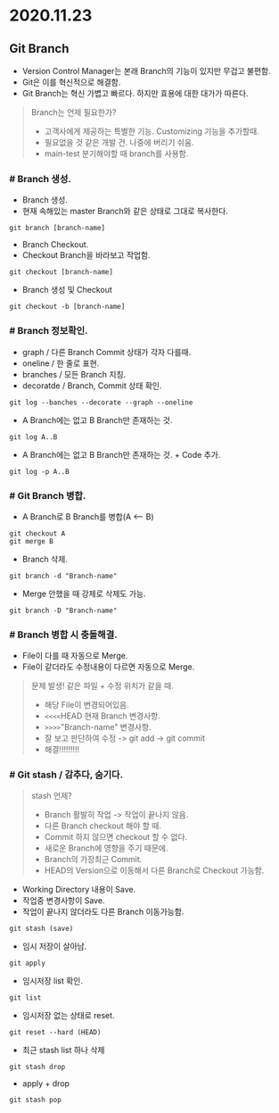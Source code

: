 # 2020.11.23

## Git Branch
- Version Control Manager는 본래 Branch의 기능이 있지만 무겁고 불편함.
- Git은 이를 혁신적으로 해결함.
- Git Branch는 혁신 가볍고 빠르다. 하지만 효용에 대한 대가가 따른다.
> Branch는 언제 필요한가?
> - 고객사에게 제공하는 특별한 기능. Customizing 기능을 추가할때.
> - 필요없을 것 같은 개발 건. 나중에 버리기 쉬움.
> - main-test 분기해야할 때 branch를 사용함.

### # Branch 생성.
- Branch 생성.
- 현재 속해있는 master Branch와 같은 상태로 그대로 복사한다.
```
git branch [branch-name]
```

- Branch Checkout.
- Checkout Branch을 바라보고 작업함.
```
git checkout [branch-name]
```

- Branch 생성 및 Checkout
```
git checkout -b [branch-name]
```

### # Branch 정보확인.             
- graph / 다른 Branch Commit 상태가 각자 다를때.
- oneline / 한 줄로 표현.
- branches / 모든 Branch 지칭.
- decoratde / Branch, Commit 상태 확인.
```
git log --banches --decorate --graph --oneline
```

- A Branch에는 없고 B Branch만 존재하는 것.
```
git log A..B
```

- A Branch에는 없고 B Branch만 존재하는 것. + Code 추가.
```
git log -p A..B
```

### # Git Branch 병합.
- A Branch로 B Branch를 병합(A <-- B)
```
git checkout A
git merge B
```

- Branch 삭제.
```
git branch -d "Branch-name"
```

- Merge 안했을 때 강제로 삭제도 가능.
```
git branch -D "Branch-name"
```

### # Branch 병합 시 충돌해결.
- File이 다를 때 자동으로 Merge.
- File이 같더라도 수정내용이 다르면 자동으로 Merge.
> 문제 발생! 같은 파일 + 수정 위치가 같을 때.
>- 해당 File이 변경되어있음.
>- `<<<<`HEAD 현재 Branch 변경사항.
>- `>>>>`"Branch-name" 변경사항.
>- 잘 보고 판단하여 수정 -> git add -> git commit
>- 해결!!!!!!!!!

### # Git stash / 감추다, 숨기다.
> stash 언제?
> - Branch 활발히 작업 -> 작업이 끝나지 않음.
> - 다른 Branch checkout 해야 할 때.
> - Commit 하지 않으면 checkout 할 수 없다.
> - 새로운 Branch에 영향을 주기 때문에.
> - Branch의 가장최근 Commit.
> - HEAD의 Version으로 이동해서 다른 Branch로 Checkout 가능함.

- Working Directory 내용이 Save.
- 작업중 변경사항이 Save.
- 작업이 끝나지 않더라도 다른 Branch 이동가능함.
```
git stash (save)
```

- 임시 저장이 살아남.
```
git apply
```

- 임시저장 list 확인.
```
git list
```

- 임시저장 없는 상태로 reset.
```
git reset --hard (HEAD)
```

- 최근 stash list 하나 삭제
```
git stash drop
```

- apply + drop
```
git stash pop
```